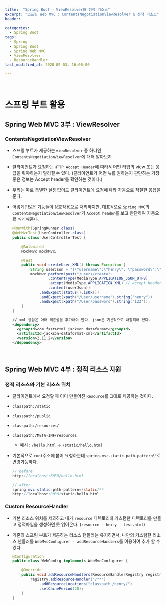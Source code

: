 ```yaml
---
title:  "Spring Boot - ViewResolver와 정적 리소스"
excerpt: "스프링 Web MVC : ContentsNegotiationViewResolver & 정적 리소스"
header:

categories:
  - Spring Boot
tags:
  - Spring
  - Spring Boot
  - Spring Web MVC
  - ViewResolver
  - ResourceHandler
last_modified_at: 2020-09-03. 16:00:00

---
```


<br>

# 스프링 부트 활용

## Spring Web MVC 3부 : ViewResolver

### ContentsNegotiationViewResolver

- 스프링 부트가 제공하는 `viewResolver` 중 하나인 `ContentsNegotiationViewResolver`에 대해 알아보자.

- 클라이언트가 요청하는 `HTTP Accept Header`에 따라서 어떤 타입의 view 또는 응답을 줘야하는지 달라질 수 있다. (클라이언트가 어떤 뷰를 원하는지 판단하는 가장 좋은 정보는 Accept header를 확인하는 것이다.)

- 우리는 따로 특별한 설정 없이도 클라이언트에 요청에 따라 자동으로 적절한 응답을 준다.

- 어떻게? 많은 기능들이 상호작용으로 처리하지만, 대표적으로 `Spring MVC`의 `ContentsNegotiationViewResolver`가 `Accept header`를 보고 판단하여 자동으로 처리해준다.

  ```java
  @RunWith(SpringRunner.class)
  @WebMvcTest(UserController.class)
  public class UserControllerTest {
  
      @Autowired
      MockMvc mockMvc;
  
      @Test
      public void createUser_XML() throws Exception {
          String userJson = "{\"username\":\"henry\", \"password\":\"123\"}";
          mockMvc.perform(post("/users/create")
                  .contentType(MediaType.APPLICATION_JSON_UTF8)
                  .accept(MediaType.APPLICATION_XML) // accept header
                  .content(userJson))
              .andExpect(status().isOk())
              .andExpect(xpath("/User/username").string("henry"))
              .andExpect(xpath("/User/password").string("123"));
      }
  }
  ```

  ```xml
  // xml 응답은 아래 의존성을 추가해야 한다. json은 기본적으로 내장되어 있다.
  <dependency>
    <groupId>com.fasterxml.jackson.dataformat</groupId>
    <artifactId>jackson-dataformat-xml</artifactId>
    <version>2.11.2</version>
  </dependency>
  ```

  

<br>



## Spring Web MVC 4부 : 정적 리소스 지원

### 정적 리소스와 기본 리소스 위치

- 클라이언트에서 요청할 때 이미 만들어진 `Resource`를 그대로 제공하는 것이다.

- `classpath:/static`

- `classpath:/public`

- `classpath:/resources/`

- `classpath:/META-INF/resources`

  - 예시 : `/hello.html` -> `/static/hello.html`

- 기본적으로 `root`주소에 붙어 요청하는데 `spring.mvc.static-path-pattern`으로 변경가능하다.

  ```java
  // before
  http://localhost:8080/hello.html
  
  // after
  spring.mvc.static-path-pattern=/static/**
  http://localhost:8080/static/hello.html
  ```



### Custom ResourceHandler

- 기본 리소스 위치를 제외하고 내가 `resource` 디렉토리에 커스텀한 디렉토리를 만들고 정적파일을 생성하면 못 읽어온다. (`resource - henry - test.html`)

- 기존의 스프링 부트가 제공하는 리소스 핸들러는 유지하면서, 나만의 커스텀한 리소스 핸들러를 `WebMvcConfigurer - addResourceHandlers`를 이용하여 추가 할 수 있다.

  ```java
  @Configuration
  public class WebConfig implements WebMvcConfigurer {
  
      @Override
      public void addResourceHandlers(ResourceHandlerRegistry registry) {
          registry.addResourceHandler("/**")
              .addResourceLocations("classpath:/henry/")
              .setCachePeriod(20);
      }
  }
  ```

